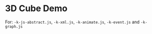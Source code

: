 # 3D Cube Demo
For: `-k-js-abstract.js`, `-k-xml.js`, `-k-animate.js`, `-k-event.js` and `-k-graph.js`